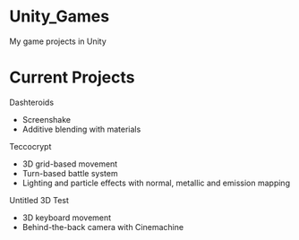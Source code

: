 # Unity_Games
My game projects in Unity

# Current Projects
Dashteroids
- Screenshake
- Additive blending with materials

Teccocrypt
- 3D grid-based movement
- Turn-based battle system
- Lighting and particle effects with normal, metallic and emission mapping

Untitled 3D Test
- 3D keyboard movement
- Behind-the-back camera with Cinemachine
